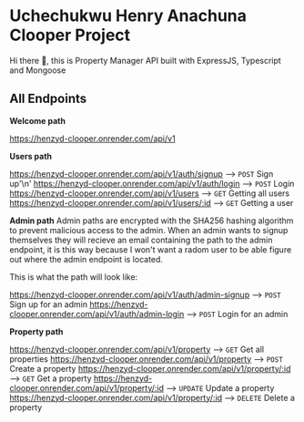 # Uchechukwu Henry Anachuna Clooper Project

Hi there 👋, this is Property Manager API built with ExpressJS, Typescript and Mongoose

## All Endpoints

**Welcome path**

https://henzyd-clooper.onrender.com/api/v1

**Users path**

https://henzyd-clooper.onrender.com/api/v1/auth/signup --> `POST` Sign up'\n'
https://henzyd-clooper.onrender.com/api/v1/auth/login --> `POST` Login
https://henzyd-clooper.onrender.com/api/v1/users --> `GET` Getting all users
https://henzyd-clooper.onrender.com/api/v1/users/:id --> `GET` Getting a user

**Admin path**
Admin paths are encrypted with the SHA256 hashing algorithm to prevent malicious access to the admin.
When an admin wants to signup themselves they will recieve an email containing the path to the admin endpoint, it is this way because I won't want a radom user to be able figure out where the admin endpoint is located.

This is what the path will look like:

https://henzyd-clooper.onrender.com/api/v1/auth/admin-signup --> `POST` Sign up for an admin
https://henzyd-clooper.onrender.com/api/v1/auth/admin-login --> `POST` Login for an admin

**Property path**

https://henzyd-clooper.onrender.com/api/v1/property --> `GET` Get all properties
https://henzyd-clooper.onrender.com/api/v1/property --> `POST` Create a property
https://henzyd-clooper.onrender.com/api/v1/property/:id --> `GET` Get a property
https://henzyd-clooper.onrender.com/api/v1/property/:id --> `UPDATE` Update a property
https://henzyd-clooper.onrender.com/api/v1/property/:id --> `DELETE` Delete a property
